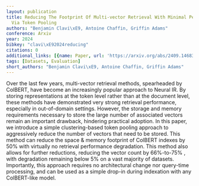 ```yaml
---
layout: publication
title: Reducing The Footprint Of Multi-vector Retrieval With Minimal Performance Impact
  Via Token Pooling
authors: "Benjamin Clavi\xE9, Antoine Chaffin, Griffin Adams"
conference: Arxiv
year: 2024
bibkey: "clavi\xE92024reducing"
citations: 0
additional_links: [{name: Paper, url: 'https://arxiv.org/abs/2409.14683'}]
tags: [Datasets, Evaluation]
short_authors: "Benjamin Clavi\xE9, Antoine Chaffin, Griffin Adams"
---
```

Over the last few years, multi-vector retrieval methods, spearheaded by
ColBERT, have become an increasingly popular approach to Neural IR. By storing
representations at the token level rather than at the document level, these
methods have demonstrated very strong retrieval performance, especially in
out-of-domain settings. However, the storage and memory requirements necessary
to store the large number of associated vectors remain an important drawback,
hindering practical adoption. In this paper, we introduce a simple
clustering-based token pooling approach to aggressively reduce the number of
vectors that need to be stored. This method can reduce the space & memory
footprint of ColBERT indexes by 50% with virtually no retrieval performance
degradation. This method also allows for further reductions, reducing the
vector count by 66%-to-75% , with degradation remaining below 5% on a vast
majority of datasets. Importantly, this approach requires no architectural
change nor query-time processing, and can be used as a simple drop-in during
indexation with any ColBERT-like model.